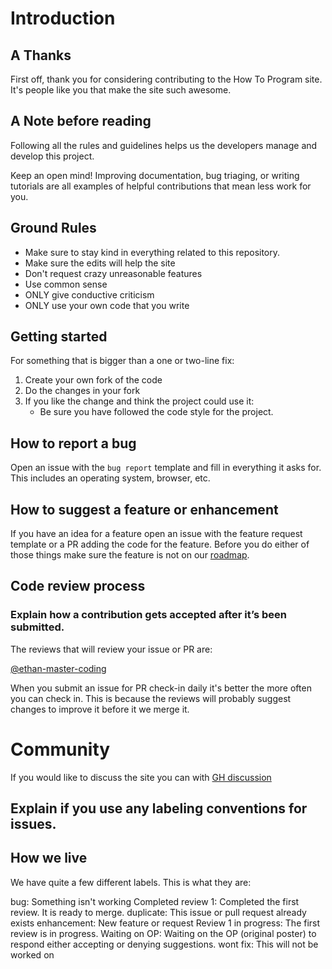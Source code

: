 # Introduction

## A Thanks
First off, thank you for considering contributing to the How To Program site. It's people like you that make the site such awesome.

## A Note before reading
Following all the rules and guidelines helps us the developers manage and develop this project. 


Keep an open mind! Improving documentation, bug triaging, or writing tutorials are all examples of helpful contributions that mean less work for you.

## Ground Rules

* Make sure to stay kind in everything related to this repository.
* Make sure the edits will help the site
* Don't request crazy unreasonable features
* Use common sense
* ONLY give conductive criticism
* ONLY use your own code that you write

## Getting started

For something that is bigger than a one or two-line fix:
1. Create your own fork of the code
2. Do the changes in your fork
3. If you like the change and think the project could use it:
    * Be sure you have followed the code style for the project.


## How to report a bug

Open an issue with the `bug report` template and fill in everything it asks for. This includes an operating system, browser, etc.

## How to suggest a feature or enhancement
If you have an idea for a feature open an issue with the feature request template or a PR adding the code for the feature. Before you do either of those things make sure the feature is not on our [roadmap](https://trello.com/b/BA751x8G/road-map).

## Code review process
### Explain how a contribution gets accepted after it’s been submitted.
The reviews that will review your issue or PR are:

[@ethan-master-coding](https://github.com/ethan-master-coding)


When you submit an issue for PR check-in daily it's better the more often you can check in. This is because the reviews will probably suggest changes to improve it before it we merge it.

# Community
If you would like to discuss the site you can with [GH discussion](https://github.com/How-To-Program-Org/How-To-Program/discussions)

## Explain if you use any labeling conventions for issues.

## How we live
We have quite a few different labels. This is what they are:

bug: Something isn't working
Completed review 1: Completed the first review. It is ready to merge.
duplicate: This issue or pull request already exists
enhancement: New feature or request
Review 1 in progress: The first review is in progress.
Waiting on OP: Waiting on the OP (original poster) to respond either accepting or denying suggestions.
wont fix: This will not be worked on
